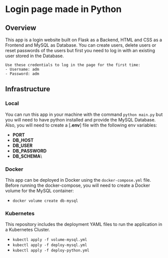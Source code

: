 # Login page made in Python

## Overview
This app is a login website built on Flask as a Backend, HTML and CSS as a Frontend and MySQL as Database. You can create users, delete users or reset passwords of the users but first you need to log in with an existing user stored in the Database.

```
Use these credentials to log in the page for the first time:
- Username: adm
- Password: adm
```

## Infrastructure
### Local
You can run this app in your machine with the command `python main.py` but you will need to have python installed and provide the MySQL Database. Also, you will need to create a [**.env**] file with the following env variables:
- **PORT**
- **DB_HOST**
- **DB_USER**
- **DB_PASSWORD**
- **DB_SCHEMA**\

### Docker
This app can be deployed in Docker using the `docker-compose.yml` file. Before running the docker-compose, you will need to create a Docker volume for the MySQL container:
- `docker volume create db-mysql`

### Kubernetes
This repository includes the deployment YAML files to run the application in a Kubernetes Cluster.
- `kubectl apply -f volume-mysql.yml`
- `kubectl apply -f deploy-mysql.yml`
- `kubectl apply -f deploy-python.yml`